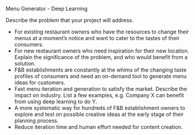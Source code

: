Menu Generator - Deep Learning

Describe the problem that your project will address.
- For existing restaurant owners who have the resources to change their menus at a moment’s notice and want to cater to the tastes of their consumers.
- For new restaurant owners who need inspiration for their new location.
Explain the significance of the problem, and who would benefit from a solution.
- F&B establishments are constantly at the whims of the changing taste profiles of consumers and need an on-demand tool to generate menu ideas for customers.
- Fast menu iteration and generation to satisfy the market.
Describe the impact on industry. List a few examples, e.g. Company X can benefit from using deep learning to do Y.
- A more systematic way for hundreds of F&B establishment owners to explore and test on possible creative ideas at the early stage of their planning process.
- Reduce iteration time and human effort needed for content creation.
